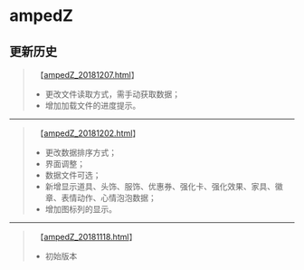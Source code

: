 # ampedZ
## 更新历史
>　【[ampedZ_20181207.html](ampedZ_20181207.html)】
>* 更改文件读取方式，需手动获取数据；
>* 增加加载文件的进度提示。
---
>　【[ampedZ_20181202.html](ampedZ_20181202.html)】
>* 更改数据排序方式；
>* 界面调整；
>* 数据文件可选；
>* 新增显示道具、头饰、服饰、优惠券、强化卡、强化效果、家具、徽章、表情动作、心情泡泡数据；
>* 增加图标列的显示。
---
>　【[ampedZ_20181118.html](ampedZ_20181118.html)】
>* 初始版本
